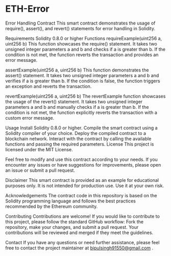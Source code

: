 # ETH-Error
Error Handling Contract
This smart contract demonstrates the usage of require(), assert(), and revert() statements for error handling in Solidity.

Requirements
Solidity 0.8.0 or higher
Functions
requireExample(uint256 a, uint256 b)
This function showcases the require() statement. It takes two unsigned integer parameters a and b and checks if a is greater than b. If the condition is not met, the function reverts the transaction and provides an error message.

assertExample(uint256 a, uint256 b)
This function demonstrates the assert() statement. It takes two unsigned integer parameters a and b and verifies if a is greater than b. If the condition is false, the function triggers an exception and reverts the transaction.

revertExample(uint256 a, uint256 b)
The revertExample function showcases the usage of the revert() statement. It takes two unsigned integer parameters a and b and manually checks if a is greater than b. If the condition is not met, the function explicitly reverts the transaction with a custom error message.

Usage
Install Solidity 0.8.0 or higher.
Compile the smart contract using a Solidity compiler of your choice.
Deploy the compiled contract to a blockchain network.
Interact with the contract by calling the available functions and passing the required parameters.
License
This project is licensed under the MIT License.

Feel free to modify and use this contract according to your needs. If you encounter any issues or have suggestions for improvements, please open an issue or submit a pull request.

Disclaimer
This smart contract is provided as an example for educational purposes only. It is not intended for production use. Use it at your own risk.

Acknowledgements
The contract code in this repository is based on the Solidity programming language and follows the best practices recommended by the Ethereum community.

Contributing
Contributions are welcome! If you would like to contribute to this project, please follow the standard GitHub workflow: Fork the repository, make your changes, and submit a pull request. Your contributions will be reviewed and merged if they meet the guidelines.

Contact
If you have any questions or need further assistance, please feel free to contact the project maintainer at bipulsingh91550@gmail.com .
